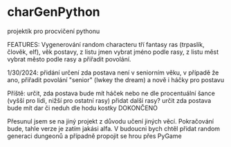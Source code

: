 # charGenPython

projektík pro procvičení pythonu

FEATURES: Vygenerování random characteru tří fantasy ras (trpaslík, člověk, elf), věk postavy, z listu jmen vybrat jméno podle rasy, z listu měst vybrat město podle rasy a přiřadit povolání.

1/30/2024: přidání určení zda postava není v seniorním věku, v případě že ano, přiřadit povolání "senior" (lwkey the dream) a nově i háčky pro postavu

Příště: určit, zda postava bude mít háček nebo ne dle procentuální šance (vyšší pro lidi, nižší pro ostatní rasy)
        přidat další rasy?
        určit zda postava bude mít dar či neduh dle hodu kostky
DOKONČENO

Přesunul jsem se na jiný projekt z důvodu učení jiných věcí. Pokračování bude, tahle verze je zatím jakási alfa. V budoucni bych chtěl přidat random generaci dungeonů a případně propojit se hrou přes PyGame
